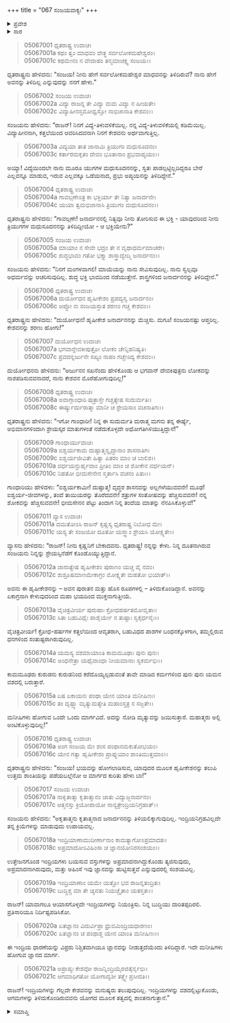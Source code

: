 +++
title = "067 ಸಂಜಯವಾಕ್ಯಃ"
+++

<details><summary>ಪ್ರವೇಶ</summary>


।।   ಓಂ ಓಂ ನಮೋ ನಾರಾಯಣಾಯ।।   ಶ್ರೀ ವೇದವ್ಯಾಸಾಯ ನಮಃ ।।

ಶ್ರೀ ಕೃಷ್ಣದ್ವೈಪಾಯನ ವೇದವ್ಯಾಸ ವಿರಚಿತ  

**ಶ್ರೀ ಮಹಾಭಾರತ**

**ಉದ್ಯೋಗ ಪರ್ವ**

**ಯಾನಸಂಧಿ ಪರ್ವ**

**ಅಧ್ಯಾಯ 67**

</details>


<details><summary>ಸಾರ</summary>

ಧೃತರಾಷ್ಟ್ರ-ಗಾಂಧಾರಿಯರು ಹೇಳಿದರೂ ದುರ್ಯೋಧನನು ಒಪ್ಪಿಕೊಳ್ಳದಿರಲು (1-10), ವ್ಯಾಸನು ಧೃತರಾಷ್ಟ್ರನಿಗೆ ಸಂಜಯನ ಮಾತನ್ನು ಕೇಳು ಎಂದು ಉಪದೇಶಿಸುವುದು (11-21).

</details>



> 05067001 ಧೃತರಾಷ್ಟ್ರ ಉವಾಚ।  
05067001a ಕಥಂ ತ್ವಂ ಮಾಧವಂ ವೇತ್ಥ ಸರ್ವಲೋಕಮಹೇಶ್ವರಂ।  
05067001c ಕಥಮೇನಂ ನ ವೇದಾಹಂ ತನ್ಮಮಾಚಕ್ಷ್ವ ಸಂಜಯ।।

ಧೃತರಾಷ್ಟ್ರನು ಹೇಳಿದನು: “ಸಂಜಯ! ನೀನು ಹೇಗೆ ಸರ್ವಲೋಕಮಹೇಶ್ವರ ಮಾಧವನನ್ನು ತಿಳಿದಿರುವೆ? ನಾನು ಹೇಗೆ ಅವನನ್ನು ತಿಳಿದಿಲ್ಲ ಎನ್ನುವುದನ್ನು ನನಗೆ ಹೇಳು.”

> 05067002 ಸಂಜಯ ಉವಾಚ।  
05067002a ವಿದ್ಯಾ ರಾಜನ್ನ ತೇ ವಿದ್ಯಾ ಮಮ ವಿದ್ಯಾ ನ ಹೀಯತೇ।   
05067002c ವಿದ್ಯಾಹೀನಸ್ತಮೋಧ್ವಸ್ತೋ ನಾಭಿಜಾನಾತಿ ಕೇಶವಂ।।

ಸಂಜಯನು ಹೇಳಿದನು: “ರಾಜನ್! ನಿನಗೆ ವಿದ್ಯೆ-ತಿಳುವಳಿಕೆಯಿಲ್ಲ. ನನ್ನ ವಿದ್ಯೆ-ತಿಳುವಳಿಕೆಯಲ್ಲಿ ಕಡಿಮೆಯಿಲ್ಲ. ವಿದ್ಯಾಹೀನನಾಗಿ, ಕತ್ತಲೆಯಿಂದ ಆವರಿಸಿದವನಾಗಿ ನಿನಗೆ ಕೇಶವನು ಅರ್ಥವಾಗುತ್ತಿಲ್ಲ.

> 05067003a ವಿದ್ಯಯಾ ತಾತ ಜಾನಾಮಿ ತ್ರಿಯುಗಂ ಮಧುಸೂದನಂ।  
05067003c ಕರ್ತಾರಮಕೃತಂ ದೇವಂ ಭೂತಾನಾಂ ಪ್ರಭವಾಪ್ಯಯಂ।।

ಅಯ್ಯಾ! ವಿದ್ಯೆಯಿಂದಲೇ ನಾನು ಮೂರೂ ಯುಗಗಳ ಮಧುಸೂದನನನ್ನು, ಸ್ವತಃ ಪಾಡಲ್ಪಟ್ಟಿಲ್ಲದಿದ್ದರೂ ಬೇರೆ ಎಲ್ಲವನ್ನೂ ಮಾಡುವ, ಇರುವ ಎಲ್ಲವಕ್ಕೂ ಒಡೆಯನಾದ, ಪ್ರಭು ಅಪ್ಯಯನನ್ನು ತಿಳಿದಿದ್ದೇನೆ.”

> 05067004 ಧೃತರಾಷ್ಟ್ರ ಉವಾಚ।  
05067004a ಗಾವಲ್ಗಣೇಽತ್ರ ಕಾ ಭಕ್ತಿರ್ಯಾ ತೇ ನಿತ್ಯಾ ಜನಾರ್ದನೇ।   
05067004c ಯಯಾ ತ್ವಮಭಿಜಾನಾಸಿ ತ್ರಿಯುಗಂ ಮಧುಸೂದನಂ।।

ಧೃತರಾಷ್ಟ್ರನು ಹೇಳಿದನು: “ಗಾವಲ್ಗಣೇ! ಜನಾರ್ದನನಲ್ಲಿ ನಿತ್ಯವೂ ನೀನು ತೋರಿಸುವ ಈ ಭಕ್ತಿ - ಯಾವುದರಿಂದ ನೀನು ತ್ರಿಯುಗಗಳ ಮಧುಸೂದನನನ್ನು ತಿಳಿದಿದ್ದೀಯೋ - ಆ ಭಕ್ತಿಯೇನು?”

> 05067005 ಸಂಜಯ ಉವಾಚ।   
05067005a ಮಾಯಾಂ ನ ಸೇವೇ ಭದ್ರಂ ತೇ ನ ವೃಥಾಧರ್ಮಮಾಚರೇ।  
05067005c ಶುದ್ಧಭಾವಂ ಗತೋ ಭಕ್ತ್ಯಾ ಶಾಸ್ತ್ರಾದ್ವೇದ್ಮಿ ಜನಾರ್ದನಂ।।

ಸಂಜಯನು ಹೇಳಿದನು: “ನಿನಗೆ ಮಂಗಳವಾಗಲಿ! ಮಾಯೆಯನ್ನು ನಾನು ಸೇವಿಸುವುದಿಲ್ಲ. ನಾನು ಸ್ವಲ್ಪವೂ ಅಧರ್ಮವನ್ನು ಆಚರಿಸುವುದಿಲ್ಲ. ಶುದ್ಧ ಭಕ್ತಿ ಭಾವದಿಂದ ನಡೆಯುತ್ತೇನೆ. ಶಾಸ್ತ್ರಗಳಿಂದ ಜನಾರ್ದನನನ್ನು ತಿಳಿದಿದ್ದೇನೆ.”

> 05067006 ಧೃತರಾಷ್ಟ್ರ ಉವಾಚ।  
05067006a ದುರ್ಯೋಧನ ಹೃಷೀಕೇಶಂ ಪ್ರಪದ್ಯಸ್ವ ಜನಾರ್ದನಂ।  
05067006c ಆಪ್ತೋ ನಃ ಸಂಜಯಸ್ತಾತ ಶರಣಂ ಗಚ್ಚ ಕೇಶವಂ।।

ಧೃತರಾಷ್ಟ್ರನು ಹೇಳಿದನು: “ದುರ್ಯೋಧನ! ಹೃಷೀಕೇಶ ಜನಾರ್ದನನನ್ನು ಮೆಚ್ಚಿಸು. ಮಗೂ! ಸಂಜಯನಷ್ಟು ಆಪ್ತರಿಲ್ಲ. ಕೇಶವನನ್ನು ಶರಣು ಹೋಗು!”

> 05067007 ದುರ್ಯೋಧನ ಉವಾಚ।  
05067007a ಭಗವಾನ್ದೇವಕೀಪುತ್ರೋ ಲೋಕಂ ಚೇನ್ನಿಹನಿಷ್ಯತಿ।  
05067007c ಪ್ರವದನ್ನರ್ಜುನೇ ಸಖ್ಯಂ ನಾಹಂ ಗಚ್ಚೇಽದ್ಯ ಕೇಶವಂ।।

ದುರ್ಯೋಧನನು ಹೇಳಿದನು: “ಅರ್ಜುನನ ಸಖನೆಂದು ಹೇಳಿಕೊಂಡು ಆ ಭಗವಾನ್ ದೇವಕಿಪುತ್ರನು ಲೋಕವನ್ನು ನಾಶಪಡಿಸುವವನಾದರೆ, ನಾನು ಕೇಶವನ ಮೊರೆಹೋಗುವುದಿಲ್ಲ!”

> 05067008 ಧೃತರಾಷ್ಟ್ರ ಉವಾಚ।  
05067008a ಅವಾಗ್ಗಾಂಧಾರಿ ಪುತ್ರಾಸ್ತೇ ಗಚ್ಚತ್ಯೇಷ ಸುದುರ್ಮತಿಃ।  
05067008c ಈರ್ಷ್ಯುರ್ದುರಾತ್ಮಾ ಮಾನೀ ಚ ಶ್ರೇಯಸಾಂ ವಚನಾತಿಗಃ।।

ಧೃತರಾಷ್ಟ್ರನು ಹೇಳಿದನು: “ಇಗೋ ಗಾಂಧಾರೀ! ನಿನ್ನ ಈ ಸುದುರ್ಮತಿ ದುರಾತ್ಮ ಮಗನು ತನ್ನ ಈರ್ಷ್ಯೆ, ಅಭಿಮಾನಗಳಿಂದಾಗಿ ಶ್ರೇಯಸ್ಕರ ಮಾತುಗಳಂತೆ ನಡೆದುಕೊಳ್ಳದೇ ಅಧೋಗತಿಗಿಳಿಯುತ್ತಿದ್ದಾನೆ!”

> 05067009 ಗಾಂಧಾರ್ಯುವಾಚ।  
05067009a ಐಶ್ವರ್ಯಕಾಮ ದುಷ್ಟಾತ್ಮನ್ವೃದ್ಧಾನಾಂ ಶಾಸನಾತಿಗ।  
05067009c ಐಶ್ವರ್ಯಜೀವಿತೇ ಹಿತ್ವಾ ಪಿತರಂ ಮಾಂ ಚ ಬಾಲಿಶ।।  
05067010a ವರ್ಧಯನ್ದುರ್ಹೃದಾಂ ಪ್ರೀತಿಂ ಮಾಂ ಚ ಶೋಕೇನ ವರ್ಧಯನ್।   
05067010c ನಿಹತೋ ಭೀಮಸೇನೇನ ಸ್ಮರ್ತಾಸಿ ವಚನಂ ಪಿತುಃ।।

ಗಾಂಧಾರಿಯು ಹೇಳಿದಳು: “ಐಶ್ವರ್ಯಕಾಮೀ! ದುಷ್ಟಾತ್ಮ! ವೃದ್ಧರ ಶಾಸನವನ್ನು ಅಲ್ಲಗಳೆಯುವವನೇ! ಮೂಢ! ಐಶ್ವರ್ಯ-ಜೀವಗಳನ್ನು, ತಂದೆ ತಾಯಿಯರನ್ನು ತೊರೆದವನೇ! ಶತ್ರುಗಳ ಸಂತೋಷವನ್ನು ಹೆಚ್ಚಿಸುವವನೇ! ನನ್ನ ಶೋಕವನ್ನು ಹೆಚ್ಚಿಸುವವನೇ! ಭೀಮಸೇನನ ಪೆಟ್ಟು ತಿಂದಾಗ ನಿನ್ನ ತಂದೆಯ ಮಾತನ್ನು ನೆನಪಿಸಿಕೊಳ್ಳುವೆ!”

> 05067011 ವ್ಯಾಸ ಉವಾಚ।  
05067011a ದಯಿತೋಽಸಿ ರಾಜನ್ ಕೃಷ್ಣಸ್ಯ ಧೃತರಾಷ್ಟ್ರ ನಿಬೋಧ ಮೇ।  
05067011c ಯಸ್ಯ ತೇ ಸಂಜಯೋ ದೂತೋ ಯಸ್ತ್ವಾಂ ಶ್ರೇಯಸಿ ಯೋಕ್ಷ್ಯತೇ।।

ವ್ಯಾಸನು ಹೇಳಿದನು: “ರಾಜನ್! ನೀನು ಕೃಷ್ಣನಿಗೆ ಬೇಕಾದವನು. ಧೃತರಾಷ್ಟ್ರ! ನನ್ನನ್ನು ಕೇಳು. ನಿನ್ನ ದೂತನಾಗಿರುವ ಸಂಜಯನು ನಿನ್ನನ್ನು ಶ್ರೇಯಸ್ಸಿನೆಡೆಗೆ ಕೊಂಡೊಯ್ಯುತ್ತಿದ್ದಾನೆ.

> 05067012a ಜಾನಾತ್ಯೇಷ ಹೃಷೀಕೇಶಂ ಪುರಾಣಂ ಯಚ್ಚ ವೈ ನವಂ।  
05067012c ಶುಶ್ರೂಷಮಾಣಮೇಕಾಗ್ರಂ ಮೋಕ್ಷ್ಯತೇ ಮಹತೋ ಭಯಾತ್।।

ಅವನು ಈ ಹೃಷೀಕೇಶನನ್ನು – ಅವನ ಪುರಾತನ ಮತ್ತು ಹೊಸ ರೂಪಗಳಲ್ಲಿ – ತಿಳಿದುಕೊಂಡಿದ್ದಾನೆ. ಅವನನ್ನು ಏಕಾಗ್ರನಾಗಿ ಕೇಳುವುದರಿಂದ ಮಹಾ ಭಯದಿಂದ ಮುಕ್ತನಾಗುತ್ತೀಯೆ.

> 05067013a ವೈಚಿತ್ರವೀರ್ಯ ಪುರುಷಾಃ ಕ್ರೋಧಹರ್ಷತಮೋವೃತಾಃ।  
05067013c ಸಿತಾ ಬಹುವಿಧೈಃ ಪಾಶೈರ್ಯೇ ನ ತುಷ್ಟಾಃ ಸ್ವಕೈರ್ಧನೈಃ।।

ವೈಚಿತ್ರವೀರ್ಯ! ಕ್ರೋಧ-ಹರ್ಷಗಳ ಕತ್ತಲೆಯಿಂದ ಆವೃತರಾಗಿ, ಬಹುವಿಧದ ಪಾಶಗಳ ಬಂಧನಕ್ಕೊಳಗಾಗಿ, ತಮ್ಮಲ್ಲಿರುವ ಧನಗಳಿಂದ ಸಂತುಷ್ಟರಾಗಿರುವುದಿಲ್ಲ.

> 05067014a ಯಮಸ್ಯ ವಶಮಾಯಾಂತಿ ಕಾಮಮೂಢಾಃ ಪುನಃ ಪುನಃ।  
05067014c ಅಂಧನೇತ್ರಾ ಯಥೈವಾಂಧಾ ನೀಯಮಾನಾಃ ಸ್ವಕರ್ಮಭಿಃ।।

ಕಾಮಮೂಢರು ಕುರುಡನು ಕುರುಡನಿಂದ ಕರೆದೊಯ್ಯಲ್ಪಡುವಂತೆ ತಾವೇ ಮಾಡಿದ ಕರ್ಮಗಳಿಂದ ಪುನಃ ಪುನಃ ಯಮನ ವಶದಲ್ಲಿ ಬರುತ್ತಾರೆ.

> 05067015a ಏಷ ಏಕಾಯನಃ ಪಂಥಾ ಯೇನ ಯಾಂತಿ ಮನೀಷಿಣಃ।  
05067015c ತಂ ದೃಷ್ಟ್ವಾ ಮೃತ್ಯುಮತ್ಯೇತಿ ಮಹಾಂಸ್ತತ್ರ ನ ಸಜ್ಜತೇ।।

ಮನೀಷಿಗಳು ಹೋಗುವ ಒಂದೇ ಒಂದು ಮಾರ್ಗವಿದೆ. ಅದನ್ನು ನೋಡಿ ಮೃತ್ಯುವನ್ನು ಜಯಿಸುತ್ತಾರೆ. ಮಹಾತ್ಮರು ಅಲ್ಲಿ ಅಂಟಿಕೊಳ್ಳುವುದಿಲ್ಲ!”

> 05067016 ಧೃತರಾಷ್ಟ್ರ ಉವಾಚ।  
05067016a ಅಂಗ ಸಂಜಯ ಮೇ ಶಂಸ ಪಂಥಾನಮಕುತೋಭಯಂ।   
05067016c ಯೇನ ಗತ್ವಾ ಹೃಷೀಕೇಶಂ ಪ್ರಾಪ್ನುಯಾಂ ಶಾಂತಿಮುತ್ತಮಾಂ।।

ಧೃತರಾಷ್ಟ್ರನು ಹೇಳಿದನು: “ಸಂಜಯ! ಭಯವನ್ನು ಹೋಗಲಾಡಿಸುವ, ಯಾವುದರ ಮೂಲಕ ಹೃಷೀಕೇಶನನ್ನು ತಲುಪಿ ಉತ್ತಮ ಶಾಂತಿಯನ್ನು  ಪಡೆಯಬಲ್ಲೆನೋ ಆ ಮಾರ್ಗದ ಕುರಿತು ಹೇಳು ಬಾ!”

> 05067017 ಸಂಜಯ ಉವಾಚ।  
05067017a ನಾಕೃತಾತ್ಮಾ ಕೃತಾತ್ಮಾನಂ ಜಾತು ವಿದ್ಯಾಜ್ಜನಾರ್ದನಂ।  
05067017c ಆತ್ಮನಸ್ತು ಕ್ರಿಯೋಪಾಯೋ ನಾನ್ಯತ್ರೇಂದ್ರಿಯನಿಗ್ರಹಾತ್।।

ಸಂಜಯನು ಹೇಳಿದನು: “ಅಕೃತಾತ್ಮನು ಕೃತಾತ್ಮನಾದ ಜನಾರ್ದನನನ್ನು ತಿಳಿಯಲಿಕ್ಕಾಗುವುದಿಲ್ಲ. ಇಂದ್ರಿಯನಿಗ್ರಹವಿಲ್ಲದೇ ತನ್ನ ಕ್ರಿಯೆಗಳನ್ನು ಮಾಡುವುದು ಉಪಾಯವಲ್ಲ.

> 05067018a ಇಂದ್ರಿಯಾಣಾಮುದೀರ್ಣಾನಾಂ ಕಾಮತ್ಯಾಗೋಽಪ್ರಮಾದತಃ।   
05067018c ಅಪ್ರಮಾದೋಽವಿಹಿಂಸಾ ಚ ಜ್ಞಾನಯೋನಿರಸಂಶಯಂ।।

ಉತ್ತೇಜನಗೊಂಡ ಇಂದ್ರಿಯಗಳು ಬಯಸುವ ವಸ್ತುಗಳನ್ನು ಅಪ್ರಮಾದನಾಗಿದ್ದುಕೊಂಡು ತ್ಯಜಿಸುವುದು, ಅಪ್ರಮಾದನಾಗಿರುವುದು, ಮತ್ತು ಅಹಿಂಸೆ ಇವು ಜ್ಞಾನವನ್ನು ಹುಟ್ಟಿಸುತ್ತವೆ ಎನ್ನುವುದರಲ್ಲಿ ಸಂಶಯವಿಲ್ಲ.

> 05067019a ಇಂದ್ರಿಯಾಣಾಂ ಯಮೇ ಯತ್ತೋ ಭವ ರಾಜನ್ನತಂದ್ರಿತಃ।  
05067019c ಬುದ್ಧಿಶ್ಚ ಮಾ ತೇ ಚ್ಯವತು ನಿಯಚ್ಚೈತಾಂ ಯತಸ್ತತಃ।।

ರಾಜನ್! ಯಾವಾಗಲೂ ಆಯಾಸಗೊಳ್ಳದೇ ಇಂದ್ರಿಯಗಳನ್ನು ನಿಯಂತ್ರಿಸು. ನಿನ್ನ ಬುದ್ಧಿಯು ದಾರಿತಪ್ಪದಿರಲಿ. ಪ್ರತಿಸಾರಿಯೂ ನಿರ್ದಿಷ್ಟಪಡಿಸಿಕೋ.

> 05067020a ಏತಜ್ಞಾನಂ ವಿದುರ್ವಿಪ್ರಾ ಧ್ರುವಮಿಂದ್ರಿಯಧಾರಣಂ।  
05067020c ಏತಜ್ಞಾನಂ ಚ ಪಂಥಾಶ್ಚ ಯೇನ ಯಾಂತಿ ಮನೀಷಿಣಃ।।

ಈ ಇಂದ್ರಿಯ ಧಾರಣೆಯನ್ನು ವಿಪ್ರರು ನಿಶ್ಚಿತವಾಗಿಯೂ ಜ್ಞಾನವನ್ನು ನೀಡುತ್ತದೆಯೆಂದು ತಿಳಿದಿದ್ದಾರೆ. ಇದೇ ಮನೀಷಿಗಳು ಹೋಗುವ ಜ್ಞಾನದ ಮಾರ್ಗ.

> 05067021a ಅಪ್ರಾಪ್ಯಃ ಕೇಶವೋ ರಾಜನ್ನಿಂದ್ರಿಯೈರಜಿತೈರ್ನೃಭಿಃ।  
05067021c ಆಗಮಾಧಿಗತೋ ಯೋಗಾದ್ವಶೀ ತತ್ತ್ವೇ ಪ್ರಸೀದತಿ।।

ರಾಜನ್! ಇಂದ್ರಿಯಗಳನ್ನು ಗೆಲ್ಲದೇ ಕೇಶವನನ್ನು ಮನುಷ್ಯರು ತಲುಪುವುದಿಲ್ಲ. ಇಂದ್ರಿಯಗಳನ್ನು ವಶದಲ್ಲಿಟ್ಟುಕೊಂಡು, ಆಗಮಗಳನ್ನು ತಿಳಿದುಕೊಂಡಿರುವವನು ಯೋಗದ ಮೂಲಕ ತತ್ವದಲ್ಲಿ ಶಾಂತನಾಗುತ್ತಾನೆ.”


<details><summary>ಸಮಾಪ್ತಿ</summary>


ಇತಿ ಶ್ರೀ ಮಹಾಭಾರತೇ ಉದ್ಯೋಗಪರ್ವಣಿ ಯಾನಸಂಧಿಪರ್ವಣಿ ಸಂಜಯವಾಕ್ಯೇ ಸಪ್ತಷಷ್ಟಿತಮೋಽಧ್ಯಾಯಃ।  
ಇದು ಶ್ರೀ ಮಹಾಭಾರತದಲ್ಲಿ ಉದ್ಯೋಗಪರ್ವದಲ್ಲಿ ಯಾನಸಂಧಿಪರ್ವದಲ್ಲಿ ಸಂಜಯವಾಕ್ಯದಲ್ಲಿ ಅರವತ್ತೇಳನೆಯ ಅಧ್ಯಾಯವು.


</details>
